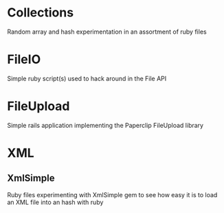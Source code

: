 # Collections
Random array and hash experimentation in an assortment of ruby files

# FileIO
Simple ruby script(s) used to hack around in the File API

# FileUpload
Simple rails application implementing the Paperclip FileUpload library

# XML
## XmlSimple
Ruby files experimenting with XmlSimple gem to see how easy it is to
load an XML file into an hash with ruby
